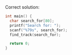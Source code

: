 Correct solution:

```c
int main() {
  char search_for[80];
  printf("Search for: ");
  scanf("%79s", search_for);
  find_track(search_for);

  return 0;
}
```
